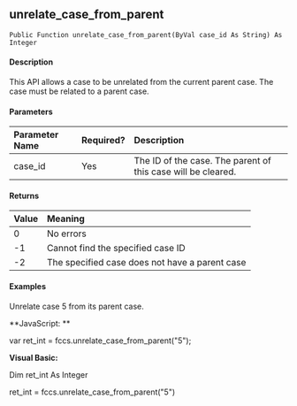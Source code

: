 unrelate_case_from_parent
---------------------------

```
Public Function unrelate_case_from_parent(ByVal case_id As String) As Integer
```

#### Description

This API allows a case to be unrelated from the current parent case. The case must be related to a parent case.

#### Parameters

| Parameter Name | Required? | Description |
|:--- |:--- |:--- |
| case_id | Yes | The ID of the case. The parent of this case will be cleared. |

#### Returns

| Value | Meaning |
|:--- |:--- |
| 0 | No errors |
| -1 | Cannot find the specified case ID |
| -2 | The specified case does not have a parent case |

#### Examples

 Unrelate case 5 from its parent case.

**JavaScript: **

var ret_int = fccs.unrelate_case_from_parent("5");

**Visual Basic:**

Dim ret_int As Integer

ret_int = fccs.unrelate_case_from_parent("5")